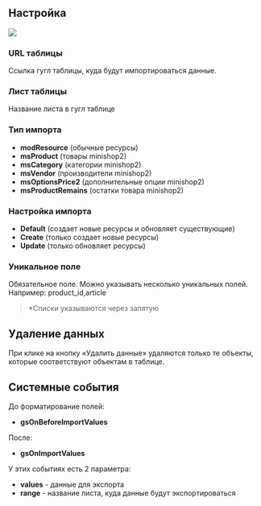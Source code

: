 ## **Настройка**

![](https://file.modx.pro/files/6/4/0/6406c4bf3b5e6db40158b940d9be0e53.jpg)

### **URL таблицы**

Ссылка гугл таблицы, куда будут импортироваться данные.

### **Лист таблицы**

Название листа в гугл таблице

### **Тип импорта**

* **modResource** (обычные ресурсы) 
* **msProduct** (товары minishop2) 
* **msCategory** (категории minishop2) 
* **msVendor** (производители minishop2) 
* **msOptionsPrice2** (дополнительные опции minishop2) 
* **msProductRemains** (остатки товара minishop2)

### **Настройка импорта**

* **Default** (создает новые ресурсы и обновляет существующие) 
* **Create** (только создает новые ресурсы) 
* **Update** (только обновляет ресурсы)

### **Уникальное поле**

Обязательное поле. Можно указывать несколько уникальных полей. Например: product_id,article

>*Списки указываются через запятую

## Удаление данных

При клике на кнопку «Удалить данные» удаляются только те объекты, которые соответствуют объектам в таблице.

## Системные события

До форматирование полей:
* **gsOnBeforeImportValues**

После:
* **gsOnImportValues**

У этих событиях есть 2 параметра:
* **values** - данные для экспорта
* **range** - название листа, куда данные будут экспортироваться